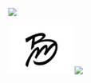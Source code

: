 
<a href="https://stats.hyochan.dev"><img src="https://stats.hyochan.dev/api/github-stats-advanced?login=birdmichael" width="520" /></a>

<img src="https://github.com/birdmichael/birdmichael/raw/master/logo.jpeg" height="100"><a href="https://stats.hyochan.dev"><img src="https://stats.hyochan.dev/api/github-trophies?login=birdmichael" width="520" /></a>

<br>
